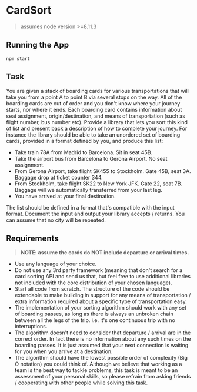 # CardSort
> assumes node version >=8.11.3
## Running the App
`npm start`

## Task
You are given a stack of boarding cards for various transportations that will take you from a point A to point B via several stops on the way. All of the boarding cards are out of order and you don't know where your journey starts, nor where it ends. Each boarding card contains information about seat assignment, origin/destination, and means of transportation (such as flight number, bus number etc). Provide a library that lets you sort this kind of list and present back a description of how to complete your journey. For instance the library should be able to take an unordered set of boarding cards, provided in a format defined by you, and produce this list:

- Take train 78A from Madrid to Barcelona. Sit in seat 45B.
- Take the airport bus from Barcelona to Gerona Airport. No seat assignment.
- From Gerona Airport, take flight SK455 to Stockholm. Gate 45B, seat 3A. Baggage drop at ticket counter 344.
- From Stockholm, take flight SK22 to New York JFK. Gate 22, seat 7B. Baggage will we automatically transferred from your last leg.
- You have arrived at your final destination.

The list should be defined in a format that's compatible with the input format. Document the input and output your library accepts / returns. You can assume that no city will be repeated.

## Requirements
> **NOTE: assume the cards do NOT include departure or arrival times.**

- Use any language of your choice.
- Do not use any 3rd party framework (meaning that don't search for a card sorting API and send us that, but feel free to use additional libraries not included with the core distribution of your chosen language).
- Start all code from scratch.
The structure of the code should be extendable to make building in support for any means of transportation / extra information required about a specific type of transportation easy.
- The implementation of your sorting algorithm should work with any set of boarding passes, as long as there is always an unbroken chain between all the legs of the trip. i.e. it's one continuous trip with no interruptions.    
- The algorithm doesn't need to consider that departure / arrival are in the correct order. In fact there is no information about any such times on the boarding passes. It is just assumed that your next connection is waiting for you when you arrive at a destination.
- The algorithm should have the lowest possible order of complexity (Big O notation) you could think of. Although we believe that working as a team is the best way to tackle problems, this task is meant to be an assessment of your personal skills, so please refrain from asking friends / cooperating with other people while solving this task.

